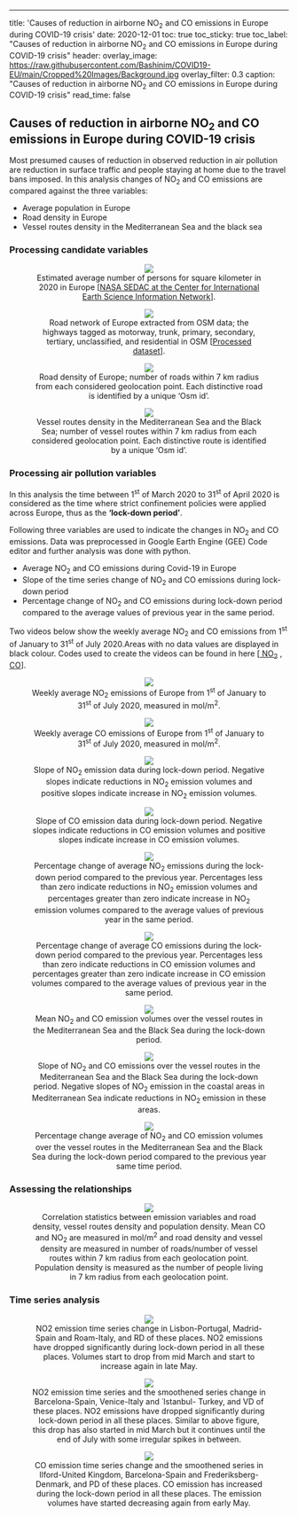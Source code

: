 ---
title: 'Causes of reduction in airborne NO<sub>2</sub> and CO emissions in Europe during COVID-19 crisis'
date: 2020-12-01
toc: true
toc_sticky: true
toc_label: "Causes of reduction in airborne NO<sub>2</sub> and CO emissions in Europe during COVID-19 crisis"
header:
overlay_image: https://raw.githubusercontent.com/Bashinim/COVID19-EU/main/Cropped%20Images/Background.jpg
  overlay_filter: 0.3 
  caption: "Causes of reduction in airborne NO<sub>2</sub> and CO emissions in Europe during COVID-19 crisis"
read_time: false

## Causes of reduction in airborne NO<sub>2</sub> and CO emissions in Europe during COVID-19 crisis

Most presumed causes of reduction in observed reduction in air pollution are reduction in surface traffic and people staying at home due to the travel bans imposed. In this analysis changes of NO<sub>2</sub> and CO emissions are compared against the three variables:

- Average population in Europe
- Road density in Europe
- Vessel routes density in the Mediterranean Sea and the black sea

### Processing candidate variables

<center>
<figure>
    <a href="https://github.com/Bashinim/COVID19-EU/blob/main/Cropped%20Images/1.annex.jpg?raw=true"><img src="https://github.com/Bashinim/COVID19-EU/blob/main/Cropped%20Images/1.annex.jpg?raw=true"></a>
    <figcaption>Estimated average number of persons for square kilometer in 2020 in Europe [<a href = "https://developers.google.com/earth-engine/datasets/catalog/CIESIN_GPWv411_GPW_Basic_Demographic_Characteristics">NASA SEDAC at the Center for International Earth Science Information Network</a>].  </figcaption>
    </figure> </center>

<center>
<figure>
    <a href="https://github.com/Bashinim/COVID19-EU/blob/main/Cropped%20Images/F.3.1.jpg?raw=true"><img src="https://github.com/Bashinim/COVID19-EU/blob/main/Cropped%20Images/F.3.1.jpg?raw=true"></a>
    <figcaption>Road network of Europe extracted from OSM data; the highways tagged as motorway, trunk, primary,
secondary, tertiary, unclassified, and residential in OSM [<a href = "https://zenodo.org/record/4284076#.X8VIHbMo_IW">Processed dataset</a>].  </figcaption>
    </figure> </center>

<center>
<figure>
    <a href="https://github.com/Bashinim/COVID19-EU/blob/main/Cropped%20Images/F.4.2.jpg?raw=true"><img src="https://github.com/Bashinim/COVID19-EU/blob/main/Cropped%20Images/F.4.2.jpg?raw=true"></a>
    <figcaption>Road density of Europe; number of roads within 7 km radius from each considered geolocation point. Each
distinctive road is identified by a unique ‘Osm id’. </figcaption>
    </figure> </center>

<center>

<figure>
    <a href="https://github.com/Bashinim/COVID19-EU/blob/main/Cropped%20Images/F.4.1.jpg?raw=true"><img src="https://github.com/Bashinim/COVID19-EU/blob/main/Cropped%20Images/F.4.1.jpg?raw=true"></a>
    <figcaption>Vessel routes density in the Mediterranean Sea and the Black Sea; number of vessel routes within 7 km radius from each
considered geolocation point. Each distinctive route is identified by a unique ‘Osm id’.   </figcaption>
    </figure> </center>


### Processing air pollution variables

In this analysis the time between 1<sup>st</sup> of March 2020 to 31<sup>st</sup> of April 2020 is considered as the time where strict
confinement policies were applied across Europe, thus as the <b>‘lock-down period’</b>.

Following three variables are used to indicate the changes in  NO<sub>2</sub> and CO emissions. Data was preprocessed in Google Earth Engine (GEE) Code editor and further analysis was done with python.

- Average NO<sub>2</sub> and CO emissions during Covid-19 in Europe
- Slope of the time series change of NO<sub>2</sub> and CO emissions during lock-down period
- Percentage change of NO<sub>2</sub> and CO emissions during lock-down period compared to the average values of previous year in the same period.

Two videos below show the weekly average NO<sub>2</sub> and CO emissions from 1<sup>st</sup> of January to 31<sup>st</sup> of July 2020.Areas with no data values are displayed in black colour. Codes used to create the videos can be found in here [<a href="https://code.earthengine.google.com/a968bd2c8a502ccba6a6af3dfc4f0eb6?noload=true"> NO<sub>2</sub></a> , <a href="https://code.earthengine.google.com/c3e02c47cf15255a0f61baa9744fbe94?noload=true"> CO</a>].

<center>
<figure>
    <a href="https://drive.google.com/file/d/1Lp6GMMKtILuKKBBwf0gmqFnctCxwIJ39/view?usp=sharing"><img src="https://github.com/Bashinim/COVID19-EU/blob/main/Cropped%20Images/NO2_weekly_average.gif?raw=true"></a>
    <figcaption>Weekly average NO<sub>2</sub> emissions of Europe from 1<sup>st</sup> of January to 31<sup>st</sup> of July 2020, measured in mol/m<sup>2</sup>.  </figcaption>
    </figure> </center>

<center> <figure>
    <a href="https://drive.google.com/file/d/1D4hfbxcE7bk2suDp2b_2ocJLfKrU6Xkn/view?usp=sharing"><img src="https://github.com/Bashinim/COVID19-EU/blob/main/Cropped%20Images/CO_weekly_average.gif?raw=true"></a>
    <figcaption>Weekly average CO emissions of Europe from 1<sup>st</sup> of January to 31<sup>st</sup> of July 2020, measured in mol/m<sup>2</sup>.  </figcaption>
    </figure> </center>


<center><figure>
    <a href="https://github.com/Bashinim/COVID19-EU/blob/main/Cropped%20Images/F.4.6.jpg?raw=true"><img src="https://github.com/Bashinim/COVID19-EU/blob/main/Cropped%20Images/F.4.6.jpg?raw=true"></a>
    <figcaption>Slope of NO<sub>2</sub> emission data during lock-down period. Negative slopes indicate reductions in NO<sub>2</sub> emission volumes and positive slopes indicate
increase in NO<sub>2</sub> emission volumes. </figcaption>
    </figure> </center>


<center><figure>
    <a href="https://github.com/Bashinim/COVID19-EU/blob/main/Cropped%20Images/F.4.7.jpg?raw=true"><img src="https://github.com/Bashinim/COVID19-EU/blob/main/Cropped%20Images/F.4.7.jpg?raw=true"></a>
    <figcaption>Slope of CO emission data during lock-down period. Negative slopes indicate reductions in CO emission volumes and positive slopes indicate increase in CO emission volumes. </figcaption>
    </figure> </center>


<center><figure>
    <a href="https://github.com/Bashinim/COVID19-EU/blob/main/Cropped%20Images/F.4.10.jpg?raw=true"><img src="https://github.com/Bashinim/COVID19-EU/blob/main/Cropped%20Images/F.4.10.jpg?raw=true"></a>
    <figcaption>Percentage change of average NO<sub>2</sub> emissions during the lock-down period compared to the previous year. Percentages less than zero indicate reductions in NO<sub>2</sub> emission volumes and percentages greater than zero indicate increase in NO<sub>2</sub> emission volumes compared to
the average values of previous year in the same period.</figcaption>
    </figure> </center>


<center><figure>
    <a href="https://github.com/Bashinim/COVID19-EU/blob/main/Cropped%20Images/F.4.11.jpg?raw=true"><img src="https://github.com/Bashinim/COVID19-EU/blob/main/Cropped%20Images/F.4.11.jpg?raw=true"></a>
    <figcaption>Percentage change of average CO emissions during the lock-down period compared to the previous year. Percentages less than zero indicate reductions in CO emission volumes and percentages greater than zero indicate increase in CO emission volumes compared to
the average values of previous year in the same period.</figcaption>
    </figure> </center>
    
<center><figure>
    <a href="https://github.com/Bashinim/COVID19-EU/blob/main/Cropped%20Images/F.4.13.jpg?raw=true"><img src="https://github.com/Bashinim/COVID19-EU/blob/main/Cropped%20Images/F.4.13.jpg?raw=true"></a>
    <figcaption>Mean NO<sub>2</sub> and CO emission volumes over the vessel routes in the Mediterranean Sea and the Black Sea during the lock-down period. </figcaption>
    </figure> </center>
    
<center><figure>
    <a href="https://github.com/Bashinim/COVID19-EU/blob/main/Cropped%20Images/F.4.12.jpg?raw=true"><img src="https://github.com/Bashinim/COVID19-EU/blob/main/Cropped%20Images/F.4.12.jpg?raw=true"></a>
    <figcaption>Slope of NO<sub>2</sub> and CO emissions over the vessel routes in the Mediterranean Sea and the Black Sea during the lock-down period. Negative slopes of NO<sub>2</sub> emission in the
coastal areas in Mediterranean Sea indicate reductions in NO<sub>2</sub> emission in these areas.</figcaption>
    </figure> </center>
    
<center><figure>
    <a href="https://github.com/Bashinim/COVID19-EU/blob/main/Cropped%20Images/F.4.14.jpg?raw=true"><img src="https://github.com/Bashinim/COVID19-EU/blob/main/Cropped%20Images/F.4.14.jpg?raw=true"></a>
    <figcaption>Percentage change average of NO<sub>2</sub> and CO emission volumes over the vessel routes in the Mediterranean Sea and the Black Sea during the lock-down period compared to the previous year same time period.</figcaption>
    </figure> </center>
    
### Assessing the relationships


<center><figure>
    <a href="https://github.com/Bashinim/COVID19-EU/blob/main/Cropped%20Images/T.4.1.jpg?raw=true"><img src="https://github.com/Bashinim/COVID19-EU/blob/main/Cropped%20Images/T.4.1.jpg?raw=true"></a>
    <figcaption>Correlation statistics between emission variables and road density, vessel routes density and population density. Mean CO and NO<sub>2</sub> are measured
in mol/m<sup>2</sup> and road density and vessel density are measured in number of roads/number of vessel routes within 7 km
radius from each geolocation point. Population density is measured as the number of people living in 7 km radius from
each geolocation point.</figcaption>
    </figure> </center>

### Time series analysis


<center><figure>
    <a href="https://github.com/Bashinim/COVID19-EU/blob/main/Cropped%20Images/F.4.28.jpg?raw=true"><img src="https://github.com/Bashinim/COVID19-EU/blob/main/Cropped%20Images/F.4.28.jpg?raw=true"></a>
    <figcaption>NO2 emission time series change in Lisbon-Portugal, Madrid-Spain and Roam-Italy, and RD of these places. NO2 emissions have dropped significantly during lock-down period in all these places. Volumes start to drop from mid March and start to increase again in late May.</figcaption>
    </figure> </center>

<center><figure>
    <a href="https://github.com/Bashinim/COVID19-EU/blob/main/Cropped%20Images/F.4.30.jpg?raw=true"><img src="https://github.com/Bashinim/COVID19-EU/blob/main/Cropped%20Images/F.4.30.jpg?raw=true"></a>
    <figcaption>NO2 emission time series and the smoothened series change in Barcelona-Spain, Venice-Italy and ˙Istanbul-
Turkey, and VD of these places. NO2 emissions have dropped significantly during lock-down period in all these places. Similar to above figure, this drop has also started in mid March but it continues until the end of July with some irregular spikes in between.</figcaption>
    </figure> </center>
    

<center><figure>
    <a href="https://github.com/Bashinim/COVID19-EU/blob/main/Cropped%20Images/F.4.29.jpg?raw=true"><img src="https://github.com/Bashinim/COVID19-EU/blob/main/Cropped%20Images/F.4.29.jpg?raw=true"></a>
    <figcaption>CO emission time series change and the smoothened series in Ilford-United Kingdom, Barcelona-Spain and Frederiksberg-Denmark, and PD of these places. CO emission has increased during the lock-down period in all these places. The emission volumes have started decreasing again from early May.</figcaption>
    </figure> </center>





















